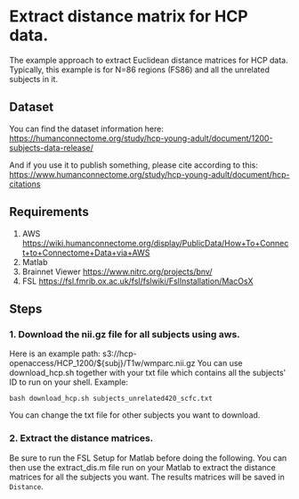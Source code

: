 # Extract distance matrix for HCP data.
The example approach to extract Euclidean distance matrices for HCP data. Typically, this example is for N=86 regions (FS86) and all the unrelated subjects in it.

## Dataset
You can find the dataset information here:
https://humanconnectome.org/study/hcp-young-adult/document/1200-subjects-data-release/

And if you use it to publish something, please cite according to this: 
https://www.humanconnectome.org/study/hcp-young-adult/document/hcp-citations

## Requirements
1. AWS https://wiki.humanconnectome.org/display/PublicData/How+To+Connect+to+Connectome+Data+via+AWS
2. Matlab
3. Brainnet Viewer https://www.nitrc.org/projects/bnv/
4. FSL https://fsl.fmrib.ox.ac.uk/fsl/fslwiki/FslInstallation/MacOsX

## Steps
### 1. Download the nii.gz file for all subjects using aws.
Here is an example path: s3://hcp-openaccess/HCP_1200/${subj}/T1w/wmparc.nii.gz
You can use download_hcp.sh together with your txt file which contains all the subjects' ID to run on your shell.
Example:
```
bash download_hcp.sh subjects_unrelated420_scfc.txt
```
You can change the txt file for other subjects you want to download.
### 2. Extract the distance matrices.
Be sure to run the FSL Setup for Matlab before doing the following.
You can then use the extract_dis.m file run on your Matlab to extract the distance matrices for all the subjects you want. The results matrices will be saved in `Distance`.
